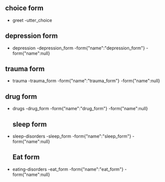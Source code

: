 ## choice form
* greet
  -utter_choice




## depression form
* depression
  -depression_form
  -form{"name":"depression_form"}
  -form{"name":null}

## trauma form
* trauma
  -trauma_form
  -form{"name":"trauma_form"}
  -form{"name":null}

## drug form
* drugs
  -drug_form
  -form{"name":"drug_form"}
  -form{"name":null}

  ## sleep form
* sleep-disorders
  -sleep_form
  -form{"name":"sleep_form"}
  -form{"name":null}

  ## Eat form
* eating-disorders
  -eat_form
  -form{"name":"eat_form"}
  -form{"name":null}
